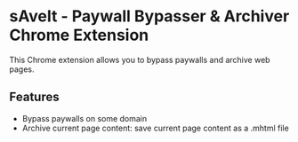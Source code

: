 # sAveIt - Paywall Bypasser & Archiver Chrome Extension

This Chrome extension allows you to bypass paywalls and archive web pages.

## Features

- Bypass paywalls on some domain
- Archive current page content: save current page content as a .mhtml file
